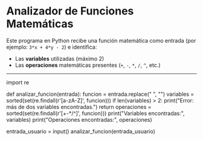 # Analizador de Funciones Matemáticas

Este programa en Python recibe una función matemática como entrada (por ejemplo: `3*x + 4*y - 2`) e identifica:

- Las **variables** utilizadas (máximo 2)
- Las **operaciones** matemáticas presentes (`+`, `-`, `*`, `/`, `^`, etc.)

---

import re

def analizar_funcion(entrada):
    funcion = entrada.replace(" ", "")
    variables = sorted(set(re.findall(r'[a-zA-Z]', funcion)))
    if len(variables) > 2:
        print("Error: más de dos variables encontradas.")
        return
    operaciones = sorted(set(re.findall(r'[\+\-\*/\^]', funcion)))
    print("Variables encontradas:", variables)
    print("Operaciones encontradas:", operaciones)

entrada_usuario = input()
analizar_funcion(entrada_usuario)


